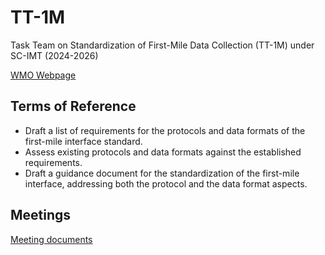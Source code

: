 # TT-1M
Task Team on Standardization of First-Mile Data Collection (TT-1M) under SC-IMT (2024-2026)

[WMO Webpage](https://community.wmo.int/en/governance/commission-membership/commission-observation-infrastructure-and-information-systems-infcom/standing-committee-information-management-and-technology-sc-imt/task-team-standardization-first-mile-data-collection-tt-1m)

## Terms of Reference
- Draft a list of requirements for the protocols and data formats of the first-mile interface standard.
- Assess existing protocols and data formats against the established requirements.
- Draft a guidance document for the standardization of the first-mile interface, addressing both the protocol and the data format aspects.

## Meetings
[Meeting documents](https://wmoomm.sharepoint.com/:f:/s/wmocpdb/EmA_rHpK0fBGmkwTizkAD5oBvKIAMifM451iJkP3Uj-BmA?e=cUYghQ)
